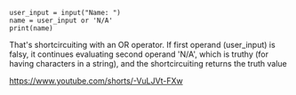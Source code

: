 ```
user_input = input("Name: ")
name = user_input or 'N/A'
print(name)
```

That's shortcircuiting with an OR operator. If first operand (user_input) is falsy, it continues evaluating second operand 'N/A', which is truthy (for having characters in a string), and the shortcircuiting returns the truth value

https://www.youtube.com/shorts/-VuLJVt-FXw